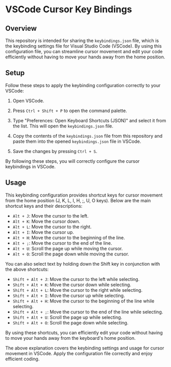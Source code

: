 # VSCode Cursor Key Bindings

## Overview
This repository is intended for sharing the `keybindings.json` file, which is the keybinding settings file for Visual Studio Code (VSCode). By using this configuration file, you can streamline cursor movement and edit your code efficiently without having to move your hands away from the home position.

## Setup
Follow these steps to apply the keybinding configuration correctly to your VSCode:

1. Open VSCode.

2. Press `Ctrl + Shift + P` to open the command palette.

3. Type "Preferences: Open Keyboard Shortcuts (JSON)" and select it from the list. This will open the `keybindings.json` file.

4. Copy the contents of the `keybindings.json` file from this repository and paste them into the opened `keybindings.json` file in VSCode.

5. Save the changes by pressing `Ctrl + S`.

By following these steps, you will correctly configure the cursor keybindings in VSCode.

## Usage
This keybinding configuration provides shortcut keys for cursor movement from the home position (J, K, L, I, H, ;, U, O keys). Below are the main shortcut keys and their descriptions:

- `Alt + J`: Move the cursor to the left.
- `Alt + K`: Move the cursor down.
- `Alt + L`: Move the cursor to the right.
- `Alt + I`: Move the cursor up.
- `Alt + H`: Move the cursor to the beginning of the line.
- `Alt + ;`: Move the cursor to the end of the line.
- `Alt + U`: Scroll the page up while moving the cursor.
- `Alt + O`: Scroll the page down while moving the cursor.

You can also select text by holding down the Shift key in conjunction with the above shortcuts:

- `Shift + Alt + J`: Move the cursor to the left while selecting.
- `Shift + Alt + K`: Move the cursor down while selecting.
- `Shift + Alt + L`: Move the cursor to the right while selecting.
- `Shift + Alt + I`: Move the cursor up while selecting.
- `Shift + Alt + H`: Move the cursor to the beginning of the line while selecting.
- `Shift + Alt + ;`: Move the cursor to the end of the line while selecting.
- `Shift + Alt + U`: Scroll the page up while selecting.
- `Shift + Alt + O`: Scroll the page down while selecting.

By using these shortcuts, you can efficiently edit your code without having to move your hands away from the keyboard's home position.

The above explanation covers the keybinding settings and usage for cursor movement in VSCode. Apply the configuration file correctly and enjoy efficient coding.

